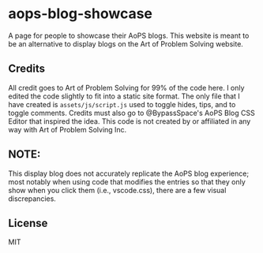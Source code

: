 # aops-blog-showcase
A page for people to showcase their AoPS blogs. This website is meant to be an alternative to display blogs on the Art of Problem Solving website.

## Credits
All credit goes to Art of Problem Solving for 99% of the code here. I only edited the code slightly to fit into a static site format. The only file that I have created is `assets/js/script.js` used to toggle hides, tips, and to toggle comments. Credits must also go to @BypassSpace's AoPS Blog CSS Editor that inspired the idea.
This code is not created by or affiliated in any way with Art of Problem Solving Inc.

## NOTE:
This display blog does not accurately replicate the AoPS blog experience; most notably when using code that modifies the entries so that they only show when you click them (i.e., vscode.css), there are a few visual discrepancies.

## License
MIT
